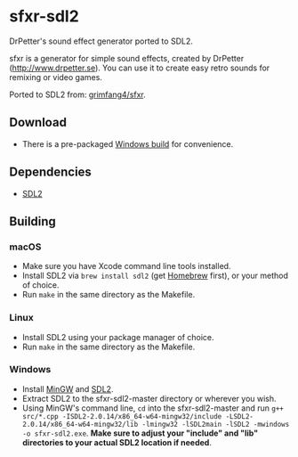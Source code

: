 # sfxr-sdl2
DrPetter's sound effect generator ported to SDL2.

sfxr is a generator for simple sound effects, created by DrPetter (http://www.drpetter.se). You can use it to create easy retro sounds for remixing or video games.

Ported to SDL2 from: [grimfang4/sfxr](https://github.com/grimfang4/sfxr).

## Download
- There is a pre-packaged [Windows build](https://github.com/tjohnman/sfxr-sdl2/releases/latest) for convenience.

## Dependencies
- [SDL2](https://www.libsdl.org/download-2.0.php)

## Building
### macOS
- Make sure you have Xcode command line tools installed.
- Install SDL2 via `brew install sdl2` (get [Homebrew](https://brew.sh/) first), or your method of choice.
- Run `make` in the same directory as the Makefile.

### Linux
- Install SDL2 using your package manager of choice.
- Run `make` in the same directory as the Makefile.

### Windows
- Install [MinGW](https://sourceforge.net/projects/mingw-w64/files/latest/download) and [SDL2](https://www.libsdl.org/download-2.0.php).
- Extract SDL2 to the sfxr-sdl2-master directory or wherever you wish.
- Using MinGW's command line, `cd` into the sfxr-sdl2-master and run `g++ src/*.cpp -ISDL2-2.0.14/x86_64-w64-mingw32/include -LSDL2-2.0.14/x86_64-w64-mingw32/lib -lmingw32 -lSDL2main -lSDL2 -mwindows -o sfxr-sdl2.exe`. **Make sure to adjust your "include" and "lib" directories to your actual SDL2 location if needed**.
